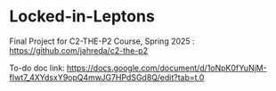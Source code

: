 # Locked-in-Leptons
Final Project for C2-THE-P2 Course, Spring 2025 : https://github.com/jahreda/c2-the-p2

To-do doc link:
https://docs.google.com/document/d/1oNpK0fYuNjM-fIwt7_4XYdsxY9opQ4mwJG7HPdSGd8Q/edit?tab=t.0
